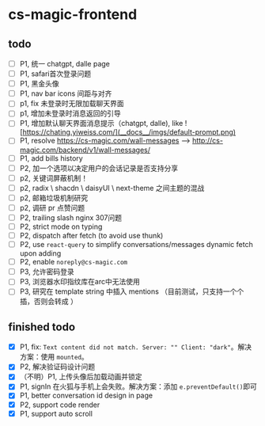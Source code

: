 # cs-magic-frontend

## todo

- [ ] P1, 统一 chatgpt, dalle page
- [ ] P1, safari首次登录问题
- [ ] P1, 黑金头像
- [ ] P1, nav bar icons 间距与对齐
- [ ] p1, fix 未登录时无限加载聊天界面
- [ ] p1, 增加未登录时消息返回的引导
- [ ] P1, 增加默认聊天界面消息提示（chatgpt, dalle),
  like ![https://chating.yiweiss.com/](__docs__/imgs/default-prompt.png)
- [ ] P1, resolve https://cs-magic.com/wall-messages --> http://cs-magic.com/backend/v1/wall-messages/
- [ ] P1, add bills history
- [ ] P2, 加一个选项以决定用户的会话记录是否支持分享
- [ ] p2, 关键词屏蔽机制！
- [ ] p2, radix \ shacdn \ daisyUI \ next-theme 之间主题的混战
- [ ] p2, 邮箱垃圾机制研究
- [ ] p2, 调研 pr 点赞问题
- [ ] P2, trailing slash nginx 307问题
- [ ] P2, strict mode on typing
- [ ] P2, dispatch after fetch (to avoid use thunk)
- [ ] P2, use `react-query` to simplify conversations/messages dynamic fetch upon adding
- [ ] P2, enable `noreply@cs-magic.com`
- [ ] P3, 允许密码登录
- [ ] P3, 浏览器水印指纹库在arc中无法使用
- [ ] P3, 研究在 template string 中插入 mentions （目前测试，只支持一个个插，否则会转成 <Contact>）

## finished todo

- [x] P1, fix: `Text content did not match. Server: "" Client: "dark"`。解决方案：使用 `mounted`。
- [x] P2, 解决验证码设计问题
- [x] （不明）P1, 上传头像后加载动画并锁定
- [x] P1, signIn 在火狐与手机上会失败。解决方案：添加 `e.preventDefault()`即可
- [x] P1, better conversation id design in page
- [x] P2, support code render
- [x] P1, support auto scroll
